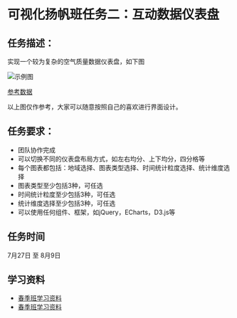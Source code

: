 # 可视化扬帆班任务二：互动数据仪表盘

## 任务描述：

实现一个较为复杂的空气质量数据仪表盘，如下图

![示例图](../asset/vis_yangfan_task2.jpg)

[参考数据](../asset/aqidata.xlsx)

以上图仅作参考，大家可以随意按照自己的喜欢进行界面设计。

## 任务要求：

* 团队协作完成
* 可以切换不同的仪表盘布局方式，如左右均分、上下均分，四分格等
* 每个图表都包括：地域选择、图表类型选择、时间统计粒度选择、统计维度选择
* 图表类型至少包括3种，可任选
* 时间统计粒度至少包括3种，可任选
* 统计维度选择至少包括3种，可任选
* 可以使用任何组件、框架，如jQuery，ECharts，D3.js等

## 任务时间

7月27日 至 8月9日

## 学习资料

* [春季班学习资料](https://github.com/baidu-ife/ife/tree/master/2015_spring/task/task0001)
* [春季班学习资料](https://github.com/baidu-ife/ife/tree/master/2015_spring/task/task0002)
